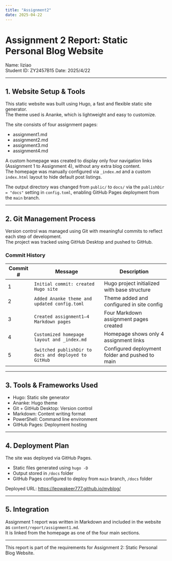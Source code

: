 ```yaml
---
title: "Assignment2"
date: 2025-04-22
---
```


# Assignment 2 Report: Static Personal Blog Website

Name: liziao  
Student ID: ZY2457B15
Date: 2025/4/22

---

## 1. Website Setup & Tools

This static website was built using Hugo, a fast and flexible static site generator.  
The theme used is Ananke, which is lightweight and easy to customize.

The site consists of four assignment pages:

- assignment1.md
- assignment2.md
- assignment3.md
- assignment4.md

A custom homepage was created to display only four navigation links (Assignment 1 to Assignment 4), without any extra blog content.  
The homepage was manually configured via `_index.md` and a custom `index.html` layout to hide default post listings.

The output directory was changed from `public/` to `docs/` via the `publishDir = "docs"` setting in `config.toml`, enabling GitHub Pages deployment from the `main` branch.

---

## 2. Git Management Process

Version control was managed using Git with meaningful commits to reflect each step of development.  
The project was tracked using GitHub Desktop and pushed to GitHub.

### Commit History

| Commit # | Message                                                  | Description                                      |
|----------|----------------------------------------------------------|--------------------------------------------------|
| 1        | `Initial commit: created Hugo site`                      | Hugo project initialized with base structure     |
| 2        | `Added Ananke theme and updated config.toml`             | Theme added and configured in site config        |
| 3        | `Created assignment1–4 Markdown pages`                   | Four Markdown assignment pages created           |
| 4        | `Customized homepage layout and _index.md`               | Homepage shows only 4 assignment links           |
| 5        | `Switched publishDir to docs and deployed to GitHub`     | Configured deployment folder and pushed to main  |

---

## 3. Tools & Frameworks Used

- Hugo: Static site generator  
- Ananke: Hugo theme  
- Git + GitHub Desktop: Version control  
- Markdown: Content writing format  
- PowerShell: Command line environment  
- GitHub Pages: Deployment hosting

---

## 4. Deployment Plan

The site was deployed via GitHub Pages.

- Static files generated using `hugo -D`
- Output stored in `/docs` folder
- GitHub Pages configured to deploy from `main` branch, `/docs` folder

Deployed URL: https://leowakeer777.github.io/myblog/

---

## 5. Integration

Assignment 1 report was written in Markdown and included in the website as `content/report/assignment1.md`.  
It is linked from the homepage as one of the four main sections.

---

This report is part of the requirements for Assignment 2: Static Personal Blog Website.
